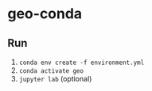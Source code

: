 # geo-conda
## Run
1. ```conda env create -f environment.yml```
2. ```conda activate geo```
3. ```jupyter lab``` (optional)
